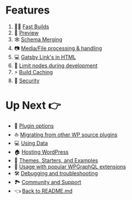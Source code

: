 # Features

1. :running_woman: [Fast Builds](./fast-builds.md)
2. :eyes: [Preview](./preview.md)
3. :spider_web: [Schema Merging](./schema-merging.md)
4. :camera: [Media/File processing & handling](./media-item-processing.md)
5. :computer: [Gatsby Link's in HTML](./gatsby-link.md)
6. :100: [Limit nodes during development](./limit-nodes-during-development.md)
7. :zap: [Build Caching](./caching.md)
8. :closed_lock_with_key: [Security](./security.md)

# Up Next :point_right:

- :electric_plug: [Plugin options](../plugin-options.md)
- :boat: [Migrating from other WP source plugins](../migrating-from-other-wp-source-plugins.md)
- :computer: [Using Data](../using-data.md)
- :house: [Hosting WordPress](../hosting.md)
- :athletic_shoe: [Themes, Starters, and Examples](../themes-starters-examples.md)
- :medal_sports: [Usage with popular WPGraphQL extensions](../usage-with-popular-wp-graphql-extensions.md)
- :hammer_and_wrench: [Debugging and troubleshooting](../debugging-and-troubleshooting.md)
- :national_park: [Community and Support](../community-and-support.md)
- :point_left: [Back to README.md](../../README.md)
